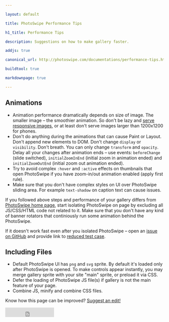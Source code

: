 ```yaml
---

layout: default

title: PhotoSwipe Performance Tips

h1_title: Performance Tips

description: Suggestions on how to make gallery faster.

addjs: true

canonical_url: http://photoswipe.com/documentations/performance-tips.html

buildtool: true

markdownpage: true

---
```


## Animations

- Animation performance dramatically depends on size of image. The smaller image &ndash; the smoothier animation. So don't be lazy and [serve responsive images](responsive-images.html), or at least don't serve images larger than 1200x1200 for phones.
- Don't do anything during the animations that can cause Paint or Layout. Don't append new elements to DOM. Don't change `display` or `visibility`. Don't breath. You can only change `transform` and `opacity`. Delay all your changes after animation ends &ndash; use events: `beforeChange` (slide switched), `initialZoomInEnd` (initial zoom in animation ended) and `initialZoomOutEnd` (initial zoom out animation ended).
- Try to avoid complex `:hover` and `:active` effects on thumbnails that open PhotoSwipe if you have zoom-in/out animation enabled (apply first rule). 
- Make sure that you don't have complex styles on UI over PhotoSwipe sliding area. For example `text-shadow` on caption text can cause issues.

If you followed above steps and performance of your gallery differs from [PhotoSwipe home page](http://photoswipe.com), start isolating PhotoSwipe on page by excluding all JS/CSS/HTML code not related to it. Make sure that you don't have any kind of banner rotators that continiously run some animation behind the PhotoSwipe. 

If it doesn't work fast even after you isolated PhotoSwipe &ndash; open an [issue on GitHub](https://github.com/dimsemenov/PhotoSwipe/issues) and provide link to [reduced test case](http://css-tricks.com/reduced-test-cases/).

## Including Files

- Default PhotoSwipe UI has `png` and `svg` sprite. By default it's loaded only after PhotoSwipe is opened. To make controls appear instantly, you may merge gallery sprite with your site "main" sprite, or preload it via CSS.
- Defer the loading of PhotoSwipe JS file(s) if gallery is not the main feature of your page. 
- Combine JS, minify and combine CSS files.

Know how this page can be improved? [Suggest an edit!](https://github.com/dimsemenov/PhotoSwipe/blob/master/website/documentation/responsive-images.md)

<iframe src="http://ghbtns.com/github-btn.html?user=dimsemenov&amp;repo=photoswipe&amp;type=watch&amp;count=true&amp;size=large" allowtransparency="true" frameborder="0" scrolling="0" width="155" height="30" style=""></iframe>